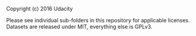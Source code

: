 Copyright (c) 2016 Udacity

Please see individual sub-folders in this repository for applicable licenses. Datasets are released under MIT, everything else is GPLv3.
